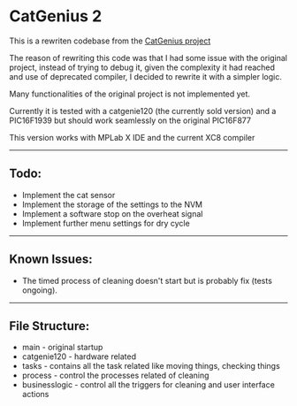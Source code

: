 CatGenius 2
========

This is a rewriten codebase from the [CatGenius project](https://github.com/CatGenius/catgenius)

The reason of rewriting this code was that I had some issue with the original project, instead of trying to debug it,
 given the complexity it had reached and use of deprecated compiler, I decided to rewrite it with a simpler logic. 

Many functionalities of the original project is not implemented yet.

Currently it is tested with a catgenie120 (the currently sold version) and a PIC16F1939 but should work seamlessly on the original PIC16F877

This version works with MPLab X IDE and the current XC8 compiler 

----

Todo:
---

- Implement the cat sensor
- Implement the storage of the settings to the NVM
- Implement a software stop on the overheat signal
- Implement further menu settings for dry cycle


----

Known Issues:
---

- The timed process of cleaning doesn't start but is probably fix (tests ongoing).

----

File Structure:
---

- main 		- original startup
- catgenie120	- hardware related
- tasks		- contains all the task related like moving things, checking things
- process	- control the processes related of cleaning
- businesslogic	- control all the triggers for cleaning and user interface actions